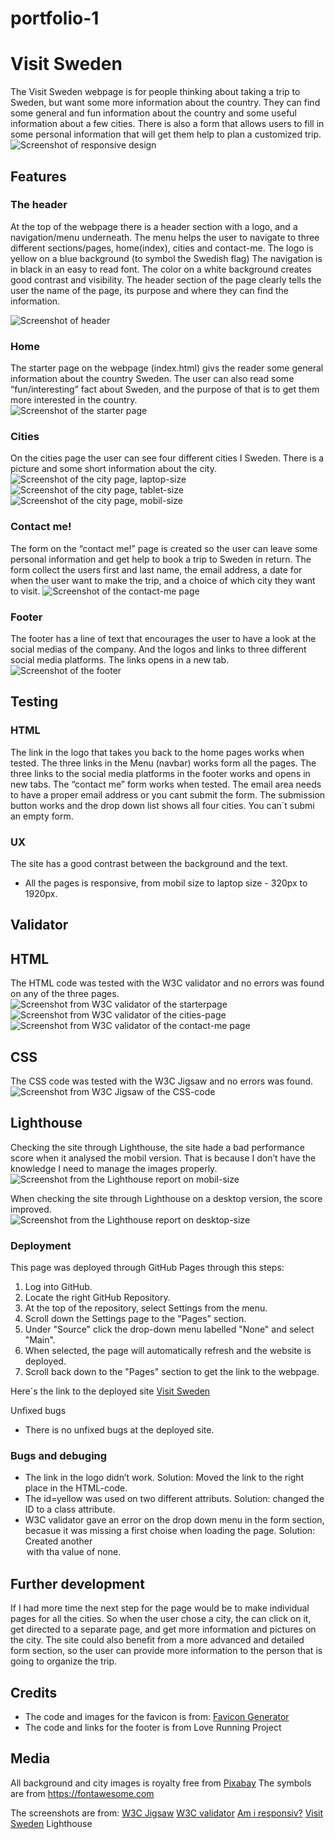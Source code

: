 # portfolio-1
# Visit Sweden
The Visit Sweden webpage is for people thinking about taking a trip to Sweden, but want some more information about the country. They can find some general and fun information about the country and some useful information about a few cities. There is also a form that allows users to fill in some personal information that will get them help to plan a customized trip.
![Screenshot of responsive design](assets/readme-img/responsivedesign.png)

## Features
### The header
At the top of the webpage there is a header section with a logo, and a navigation/menu underneath. The menu helps the user to navigate to three different sections/pages, home(index), cities and contact-me. 
The logo is yellow on a blue background (to symbol the Swedish flag) 
The navigation is in black in an easy to read font. The color on a white background creates good contrast and visibility. 
The header section of the page clearly tells the user the name of the page, its purpose and where they can find the information. 

![Screenshot of header](assets/readme-img/header.png)

### Home
The starter page on the webpage (index.html) givs the reader some general information about the country Sweden. The user can also read some “fun/interesting” fact about Sweden, and the purpose of that is to get them more interested in the country.  
![Screenshot of the starter page](assets/readme-img/home.png)

### Cities 
On the cities page the user can see four different cities I Sweden. There is a picture and some short information about the city. 
![Screenshot of the city page, laptop-size](assets/readme-img/cities-laptop.png)
![Screenshot of the city page, tablet-size](assets/readme-img/cities-tablet.png)
![Screenshot of the city page, mobil-size](assets/readme-img/cities-mobil.png)

### Contact me!
The form on the “contact me!” page is created so the user can leave some personal information and get help to book a trip to Sweden in return. 
The form collect the users first and last name, the email address, a date for when the user want to make the trip, and a choice of which city they want to visit. 
![Screenshot of the contact-me page](assets/readme-img/contact-me.png)

### Footer
The footer has a line of text that encourages the user to have a look at the social medias of the company. And the logos and links to three different social media platforms. The links opens in a new tab. 
![Screenshot of the footer](assets/readme-img/footer.png)

## Testing
### HTML
The link in the logo that takes you back to the home pages works when tested. 
The three links in the Menu (navbar) works form all the pages. 
The three links to the social media platforms in the footer works and opens in new tabs. 
The “contact me” form works when tested. The email area needs to have a proper email address or you cant submit the form. The submission button works and the drop down list shows all four cities. You can´t submi an empty form.   

### UX 
The site has a good contrast between the background and the text.
- All the pages is responsive, from mobil size to laptop size - 320px to 1920px.

## Validator 
## HTML
The HTML code was tested with the W3C validator and no errors was found on any of the three pages. 
![Screenshot from W3C validator of the starterpage](assets/readme-img/validate-home.png)
![Screenshot from W3C validator of the cities-page](assets/readme-img/valindate-cities.png)
![Screenshot from W3C validator of the contact-me page](assets/readme-img/validate-contact-me.png)

## CSS
The CSS code was tested with the W3C Jigsaw and no errors was found.
![Screenshot from W3C Jigsaw of the CSS-code](assets/readme-img/validate-css.png)

## Lighthouse
Checking the site through Lighthouse, the site hade a bad performance score when it analysed the mobil version. That is because I don’t have the knowledge I need to manage the images properly.  
![Screenshot from the Lighthouse report on mobil-size](assets/readme-img/Lighthouse-mobil.png)

When checking the site through Lighthouse on a desktop version, the score improved.  
![Screenshot from the Lighthouse report on desktop-size](assets/readme-img/Lighthuse-desktop.png)

### Deployment
This page was deployed through GitHub Pages through this steps:

1. Log into GitHub.
2. Locate the right GitHub Repository.
3. At the top of the repository, select Settings from the menu.
4. Scroll down the Settings page to the "Pages" section.
5. Under "Source" click the drop-down menu labelled "None" and select "Main".
6. When selected, the page will automatically refresh and the website is deployed.
7. Scroll back down to the "Pages" section to get the link to the webpage.

Here´s the link to the deployed site [Visit Sweden](https://lindaapersson.github.io/portfolio-1/index.html)

Unfixed bugs
- There is no unfixed bugs at the deployed site. 

### Bugs and debuging 
- The link in the logo didn’t work. Solution: Moved the link to the right place in the HTML-code. 
- The id=yellow was used on two different attributs. Solution: changed the ID to a class attribute. 
- W3C validator gave an error on the drop down menu in the form section, becasue it was missing a first choise when loading the page. Solution: Created another <option> with tha value of none.  

## Further development
If I had more time the next step for the page would be to make individual pages for all the cities. So when the user chose a city, the can click on it, get directed to a separate page, and get more information and pictures on the city. 
The site could also benefit from a more advanced and detailed form section, so the user can provide more information to the person that is going to organize the trip. 

## Credits
- The code and images for the favicon is from: [Favicon Generator](https://realfavicongenerator.net)
- The code and links for the footer is from Love Running Project 

## Media 
All background and city images is royalty free from [Pixabay](https://pixabay.com/sv/)
The symbols are from https://fontawesome.com

The screenshots are from: 
[W3C Jigsaw](https://jigsaw.w3.org/css-validator/)
[W3C validator](https://validator.w3.org/)
[Am i responsiv?](https://ui.dev/amiresponsive)
[Visit Sweden](https://lindaapersson.github.io/portfolio-1/index.html)
Lighthouse

